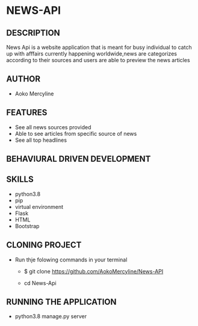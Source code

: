 # NEWS-API

## DESCRIPTION

News Api is a website application that is meant for busy individual to catch up with afffairs currently happening worldwide,news are categorizes according to their sources and users are able to preview the news articles

## AUTHOR

* Aoko Mercyline

## FEATURES

* See all news sources provided
* Able to see articles from specific source of news
* See all top headlines

## BEHAVIURAL DRIVEN DEVELOPMENT

## SKILLS

* python3.8
* pip
* virtual environment
* Flask
* HTML
* Bootstrap

## CLONING PROJECT

* Run thje folowing commands in your terminal
    * $ git clone https://github.com/AokoMercyline/News-API

    * cd News-Api

## RUNNING THE APPLICATION

 * python3.8 manage.py server




